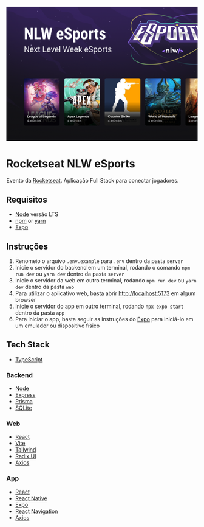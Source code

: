 ![Cover](.github/cover.png)

# Rocketseat NLW eSports

Evento da [Rocketseat](https://www.rocketseat.com.br). Aplicação Full Stack para conectar jogadores.

## Requisitos

- [Node](https://nodejs.org) versão LTS
- [npm](https://www.npmjs.com) or [yarn](https://yarnpkg.com/getting-started/install)
- [Expo](https://docs.expo.dev/get-started/installation)

## Instruções

1. Renomeio o arquivo `.env.example` para `.env` dentro da pasta `server`
1. Inicie o servidor do backend em um terminal, rodando o comando `npm run dev` ou `yarn dev` dentro da pasta `server`
1. Inicie o servidor da web em outro terminal, rodando `npm run dev` ou `yarn dev` dentro da pasta `web`
1. Para utilizar o aplicativo web, basta abrir [http://localhost:5173](http://localhost:5173) em algum browser
1. Inicie o servidor do app em outro terminal, rodando `npx expo start` dentro da pasta `app`
1. Para iniciar o app, basta seguir as instruções do [Expo](https://docs.expo.dev/get-started/create-a-new-app/#opening-the-app-on-your-phonetablet) para iniciá-lo em um emulador ou dispositivo físico

## Tech Stack

- [TypeScript](https://www.typescriptlang.org)

### Backend

- [Node](https://nodejs.org)
- [Express](https://expressjs.com)
- [Prisma](https://www.prisma.io)
- [SQLite](https://www.sqlite.org/index.html)

### Web

- [React](https://reactjs.org)
- [Vite](https://vitejs.dev)
- [Tailwind](https://tailwindcss.com)
- [Radix UI](https://www.radix-ui.com)
- [Axios](https://axios-http.com)

### App

- [React](https://reactjs.org)
- [React Native](https://reactnative.dev)
- [Expo](https://docs.expo.dev/index.html)
- [React Navigation](https://reactnavigation.org)
- [Axios](https://axios-http.com)
